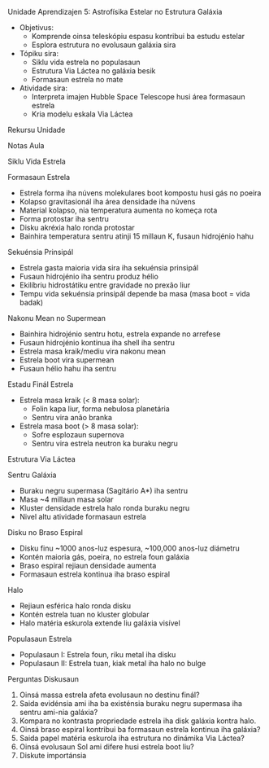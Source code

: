 Unidade Aprendizajen 5: Astrofísika Estelar no Estrutura Galáxia

- Objetivus:
  * Komprende oinsa teleskópiu espasu kontribui ba estudu estelar
  * Esplora estrutura no evolusaun galáxia sira
- Tópiku sira:
  * Siklu vida estrela no populasaun
  * Estrutura Via Láctea no galáxia besik
  * Formasaun estrela no mate
- Atividade sira:
  * Interpreta imajen Hubble Space Telescope husi área formasaun estrela
  * Kria modelu eskala Via Láctea

Rekursu Unidade

Notas Aula

Siklu Vida Estrela

Formasaun Estrela
- Estrela forma iha núvens molekulares boot kompostu husi gás no poeira
- Kolapso gravitasionál iha área densidade iha núvens
- Material kolapso, nia temperatura aumenta no komeça rota
- Forma protostar iha sentru
- Disku akréxia halo ronda protostar
- Bainhira temperatura sentru atinji 15 millaun K, fusaun hidrojénio hahu

Sekuénsia Prinsipál
- Estrela gasta maioria vida sira iha sekuénsia prinsipál
- Fusaun hidrojénio iha sentru produz hélio
- Ekilíbriu hidrostátiku entre gravidade no prexão liur
- Tempu vida sekuénsia prinsipál depende ba masa (masa boot = vida badak)

Nakonu Mean no Supermean
- Bainhira hidrojénio sentru hotu, estrela expande no arrefese
- Fusaun hidrojénio kontinua iha shell iha sentru
- Estrela masa kraik/mediu vira nakonu mean
- Estrela boot vira supermean
- Fusaun hélio hahu iha sentru

Estadu Finál Estrela
- Estrela masa kraik (< 8 masa solar):
  - Folin kapa liur, forma nebulosa planetária
  - Sentru vira anão branka
- Estrela masa boot (> 8 masa solar):
  - Sofre esplozaun supernova
  - Sentru vira estrela neutron ka buraku negru

Estrutura Via Láctea

Sentru Galáxia
- Buraku negru supermasa (Sagitário A*) iha sentru
- Masa ~4 millaun masa solar
- Kluster densidade estrela halo ronda buraku negru
- Nivel altu atividade formasaun estrela

Disku no Braso Espiral
- Disku finu ~1000 anos-luz espesura, ~100,000 anos-luz diámetru
- Kontén maioria gás, poeira, no estrela foun galáxia
- Braso espiral rejiaun densidade aumenta
- Formasaun estrela kontinua iha braso espiral

Halo
- Rejiaun esférica halo ronda disku
- Kontén estrela tuan no kluster globular
- Halo matéria eskurola extende liu galáxia visível

Populasaun Estrela
- Populasaun I: Estrela foun, riku metal iha disku
- Populasaun II: Estrela tuan, kiak metal iha halo no bulge

Perguntas Diskusaun

1. Oinsá massa estrela afeta evolusaun no destinu finál?
2. Saida evidénsia ami iha ba existénsia buraku negru supermasa iha sentru ami-nia galáxia?
3. Kompara no kontrasta propriedade estrela iha disk galáxia kontra halo.
4. Oinsá braso espiral kontribui ba formasaun estrela kontinua iha galáxia?
5. Saida papel matéria eskurola iha estrutura no dinámika Via Láctea?
6. Oinsá evolusaun Sol ami difere husi estrela boot liu?
7. Diskute importánsia